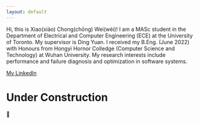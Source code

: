 ```yaml
---
layout: default
---
```


Hi, this is Xiao(xiào) Chong(chōng) Wei(wèi)! I am a MASc student in the Department of Electrical and Computer Engineering (ECE) at the University of Toronto. My supervisor is Ding Yuan. I received my B.Eng. (June 2022) with Honours from Hongyi Hornor Colledge (Computer Science and Technology) at Wuhan University. My research interests include performance and failure diagnosis and optimization in software systems.

<!-- [Another page](./another-page.html). -->
[My LinkedIn](https://www.linkedin.com/in/xiaochong-wei-558307200/)

# Under Construction
🚧


<!-- ### There's a horizontal rule below this.

* * * -->

<!-- ### Small image

![Octocat](https://github.githubassets.com/images/icons/emoji/octocat.png)

### Large image

![Branching](https://guides.github.com/activities/hello-world/branching.png) -->


<!-- ### Definition lists can be used with HTML syntax.

<dl>
<dt>Name</dt>
<dd>Godzilla</dd>
<dt>Born</dt>
<dd>1952</dd>
<dt>Birthplace</dt>
<dd>Japan</dd>
<dt>Color</dt>
<dd>Green</dd>
</dl> -->

<!-- ```
Long, single-line code blocks should not wrap. They should horizontally scroll if they are too long. This line should be long enough to demonstrate this.
```

```
The final element.
``` -->
